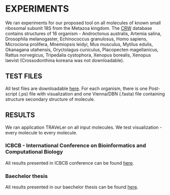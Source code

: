 # EXPERIMENTS

We ran experiments for our proposed tool on all molecules of known small ribosomal subunit 18S from the Metazoa kingdom.
The [CRW](http://www.rna.icmb.utexas.edu/DAT/3A/Summary/index.php) database contains structures of 16 organism -
Androctonus australis, Artemia salina, Drosophila melanogaster, Echinococcus granulosus, Homo sapiens,
Microciona prolifera, Mnemiopsis leidyi, Mus musculus, Mytilus edulis, Okanagana utahensis,
Oryctolagus cuniculus, Placopecten magellanicus, Rattus norvegicus, Tripedalia cystophora,
Xenopus borealis, Xenopus laevist (Crossodonthina koreana was not downloadable).

## TEST FILES
All test files are downloadable [here](http://richard.ba30.eu/traveler/img/input/18S/).
For each organism, there is one Post-script (.ps) file with visualization and one Vienna/DBN (.fasta)
file containing structure secondary structure of molecule.

## RESULTS
We ran application TRAVeLer on all input molecules. We test visualization - every molecule to every molecule.

### ICBCB - International Conference on Bioinformatics and Computational Biology
All results presented in ICBCB conference can be found [here](http://richard.ba30.eu/traveler/img/output/icbcb-conference/).

### Baechelor thesis
All results presented in our baechelor thesis can be found [here](http://richard.ba30.eu/traveler/img/output/bakalarka/).

